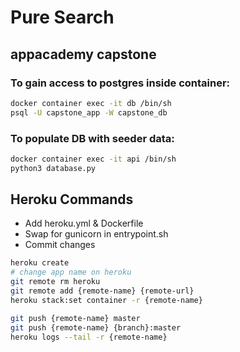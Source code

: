 # Pure Search
## appacademy capstone


### To gain access to postgres inside container:
```bash
docker container exec -it db /bin/sh
psql -U capstone_app -W capstone_db
```
### To populate DB with seeder data:
```bash
docker container exec -it api /bin/sh
python3 database.py
```


## Heroku Commands
- Add heroku.yml & Dockerfile
- Swap for gunicorn in entrypoint.sh
- Commit changes

```bash
heroku create
# change app name on heroku
git remote rm heroku
git remote add {remote-name} {remote-url}
heroku stack:set container -r {remote-name}

git push {remote-name} master
git push {remote-name} {branch}:master
heroku logs --tail -r {remote-name}
```
